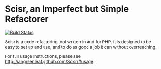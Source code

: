 Scisr, an Imperfect but Simple Refactorer
=========================================

[![Build Status]](http://travis-ci.org/iangreenleaf/Scisr)

Scisr is a code refactoring tool written in and for PHP. It is designed to be
easy to set up and use, and to do as good a job it can without overreaching.

For full usage instructions, please see http://iangreenleaf.github.com/Scisr/#usage.

[Build Status]: https://travis-ci.org/iangreenleaf/Scisr.png?branch=master
